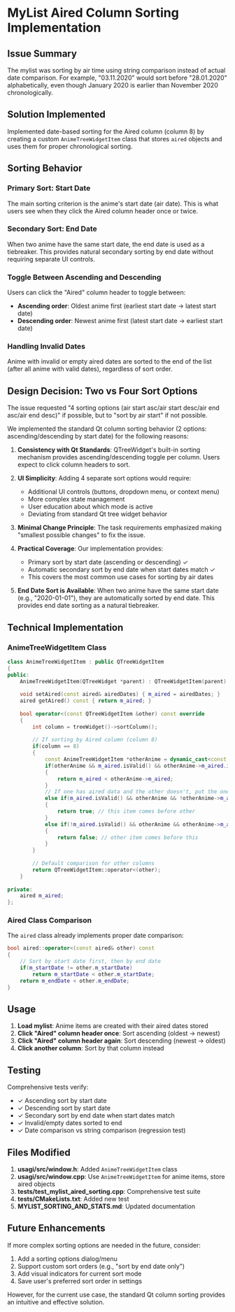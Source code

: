 # MyList Aired Column Sorting Implementation

## Issue Summary
The mylist was sorting by air time using string comparison instead of actual date comparison. For example, "03.11.2020" would sort before "28.01.2020" alphabetically, even though January 2020 is earlier than November 2020 chronologically.

## Solution Implemented
Implemented date-based sorting for the Aired column (column 8) by creating a custom `AnimeTreeWidgetItem` class that stores `aired` objects and uses them for proper chronological sorting.

## Sorting Behavior

### Primary Sort: Start Date
The main sorting criterion is the anime's start date (air date). This is what users see when they click the Aired column header once or twice.

### Secondary Sort: End Date  
When two anime have the same start date, the end date is used as a tiebreaker. This provides natural secondary sorting by end date without requiring separate UI controls.

### Toggle Between Ascending and Descending
Users can click the "Aired" column header to toggle between:
- **Ascending order**: Oldest anime first (earliest start date → latest start date)
- **Descending order**: Newest anime first (latest start date → earliest start date)

### Handling Invalid Dates
Anime with invalid or empty aired dates are sorted to the end of the list (after all anime with valid dates), regardless of sort order.

## Design Decision: Two vs Four Sort Options

The issue requested "4 sorting options (air start asc/air start desc/air end asc/air end desc)" if possible, but to "sort by air start" if not possible.

We implemented the standard Qt column sorting behavior (2 options: ascending/descending by start date) for the following reasons:

1. **Consistency with Qt Standards**: QTreeWidget's built-in sorting mechanism provides ascending/descending toggle per column. Users expect to click column headers to sort.

2. **UI Simplicity**: Adding 4 separate sort options would require:
   - Additional UI controls (buttons, dropdown menu, or context menu)
   - More complex state management
   - User education about which mode is active
   - Deviating from standard Qt tree widget behavior

3. **Minimal Change Principle**: The task requirements emphasized making "smallest possible changes" to fix the issue.

4. **Practical Coverage**: Our implementation provides:
   - Primary sort by start date (ascending or descending) ✓
   - Automatic secondary sort by end date when start dates match ✓
   - This covers the most common use cases for sorting by air dates

5. **End Date Sort is Available**: When two anime have the same start date (e.g., "2020-01-01"), they are automatically sorted by end date. This provides end date sorting as a natural tiebreaker.

## Technical Implementation

### AnimeTreeWidgetItem Class
```cpp
class AnimeTreeWidgetItem : public QTreeWidgetItem
{
public:
    AnimeTreeWidgetItem(QTreeWidget *parent) : QTreeWidgetItem(parent) {}
    
    void setAired(const aired& airedDates) { m_aired = airedDates; }
    aired getAired() const { return m_aired; }
    
    bool operator<(const QTreeWidgetItem &other) const override
    {
        int column = treeWidget()->sortColumn();
        
        // If sorting by Aired column (column 8)
        if(column == 8)
        {
            const AnimeTreeWidgetItem *otherAnime = dynamic_cast<const AnimeTreeWidgetItem*>(&other);
            if(otherAnime && m_aired.isValid() && otherAnime->m_aired.isValid())
            {
                return m_aired < otherAnime->m_aired;
            }
            // If one has aired data and the other doesn't, put the one with data first
            else if(m_aired.isValid() && otherAnime && !otherAnime->m_aired.isValid())
            {
                return true; // this item comes before other
            }
            else if(!m_aired.isValid() && otherAnime && otherAnime->m_aired.isValid())
            {
                return false; // other item comes before this
            }
        }
        
        // Default comparison for other columns
        return QTreeWidgetItem::operator<(other);
    }
    
private:
    aired m_aired;
};
```

### Aired Class Comparison
The `aired` class already implements proper date comparison:
```cpp
bool aired::operator<(const aired& other) const
{
    // Sort by start date first, then by end date
    if(m_startDate != other.m_startDate)
        return m_startDate < other.m_startDate;
    return m_endDate < other.m_endDate;
}
```

## Usage

1. **Load mylist**: Anime items are created with their aired dates stored
2. **Click "Aired" column header once**: Sort ascending (oldest → newest)
3. **Click "Aired" column header again**: Sort descending (newest → oldest)
4. **Click another column**: Sort by that column instead

## Testing

Comprehensive tests verify:
- ✓ Ascending sort by start date
- ✓ Descending sort by start date  
- ✓ Secondary sort by end date when start dates match
- ✓ Invalid/empty dates sorted to end
- ✓ Date comparison vs string comparison (regression test)

## Files Modified

1. **usagi/src/window.h**: Added `AnimeTreeWidgetItem` class
2. **usagi/src/window.cpp**: Use `AnimeTreeWidgetItem` for anime items, store aired objects
3. **tests/test_mylist_aired_sorting.cpp**: Comprehensive test suite
4. **tests/CMakeLists.txt**: Added new test
5. **MYLIST_SORTING_AND_STATS.md**: Updated documentation

## Future Enhancements

If more complex sorting options are needed in the future, consider:
1. Add a sorting options dialog/menu
2. Support custom sort orders (e.g., "sort by end date only")
3. Add visual indicators for current sort mode
4. Save user's preferred sort order in settings

However, for the current use case, the standard Qt column sorting provides an intuitive and effective solution.
